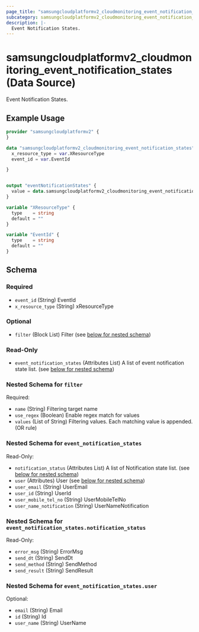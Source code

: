 ```yaml
---
page_title: "samsungcloudplatformv2_cloudmonitoring_event_notification_states Data Source - samsungcloudplatformv2"
subcategory: samsungcloudplatformv2_cloudmonitoring_event_notification_states
description: |-
  Event Notification States.
---
```


# samsungcloudplatformv2_cloudmonitoring_event_notification_states (Data Source)

Event Notification States.

## Example Usage

```terraform
provider "samsungcloudplatformv2" {
}

data "samsungcloudplatformv2_cloudmonitoring_event_notification_states" "eventNotificationStates" {
  x_resource_type = var.XResourceType
  event_id = var.EventId

}


output "eventNotificationStates" {
  value = data.samsungcloudplatformv2_cloudmonitoring_event_notification_states.eventNotificationStates
}

variable "XResourceType" {
  type    = string
  default = ""
}

variable "EventId" {
  type    = string
  default = ""
}
```

<!-- schema generated by tfplugindocs -->
## Schema

### Required

- `event_id` (String) EventId
- `x_resource_type` (String) xResourceType

### Optional

- `filter` (Block List) Filter (see [below for nested schema](#nestedblock--filter))

### Read-Only

- `event_notification_states` (Attributes List) A list of event notification state list. (see [below for nested schema](#nestedatt--event_notification_states))

<a id="nestedblock--filter"></a>
### Nested Schema for `filter`

Required:

- `name` (String) Filtering target name
- `use_regex` (Boolean) Enable regex match for values
- `values` (List of String) Filtering values. Each matching value is appended. (OR rule)


<a id="nestedatt--event_notification_states"></a>
### Nested Schema for `event_notification_states`

Read-Only:

- `notification_status` (Attributes List) A list of Notification state list. (see [below for nested schema](#nestedatt--event_notification_states--notification_status))
- `user` (Attributes) User (see [below for nested schema](#nestedatt--event_notification_states--user))
- `user_email` (String) UserEmail
- `user_id` (String) UserId
- `user_mobile_tel_no` (String) UserMobileTelNo
- `user_name_notification` (String) UserNameNotification

<a id="nestedatt--event_notification_states--notification_status"></a>
### Nested Schema for `event_notification_states.notification_status`

Read-Only:

- `error_msg` (String) ErrorMsg
- `send_dt` (String) SendDt
- `send_method` (String) SendMethod
- `send_result` (String) SendResult


<a id="nestedatt--event_notification_states--user"></a>
### Nested Schema for `event_notification_states.user`

Optional:

- `email` (String) Email
- `id` (String) Id
- `user_name` (String) UserName
